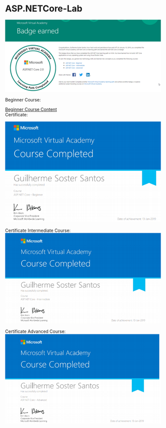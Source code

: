# ASP.NETCore-Lab

![Badge](https://github.com/GSoster/ASP.NETCore-Lab/blob/master/images/badge.png)

Beginner Course:

[Beginner Course Content](https://github.com/GSoster/ASP.NETCore-Lab/blob/master/ASP.NET%20Core%20-%20Beginner/readme.md)  
Certificate:

![beginner](https://github.com/GSoster/ASP.NETCore-Lab/blob/master/images/beginner.png)

Certificate Intermediate Course:
![intermediate](https://github.com/GSoster/ASP.NETCore-Lab/blob/master/images/intermediate.png)

Certificate Advanced Course:
![advanced](https://github.com/GSoster/ASP.NETCore-Lab/blob/master/images/advanced.png)
